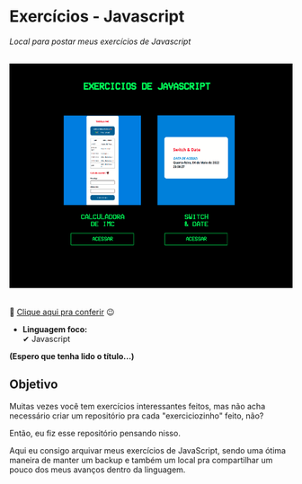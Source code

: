 # Exercícios - Javascript 

*Local para postar meus exercícios de Javascript*

<br>
<div> <img src='./assets/gifs/main-screen.gif' height='400'> </div>
<br>

🔗 <a href="https://jeanpcb.github.io/Exercicios-JS/"> Clique aqui pra conferir</a> 😉

- **Linguagem foco:** <br>
✔ Javascript 

**(Espero que tenha lido o título...)**

## Objetivo

Muitas vezes você tem exercícios interessantes feitos, mas não acha necessário criar um repositório pra cada "exerciciozinho" feito, não?

Então, eu fiz esse repositório pensando nisso.

Aqui eu consigo arquivar meus exercícios de JavaScript, sendo uma ótima maneira de manter um backup e também um local pra compartilhar um pouco dos meus avanços dentro da linguagem.
